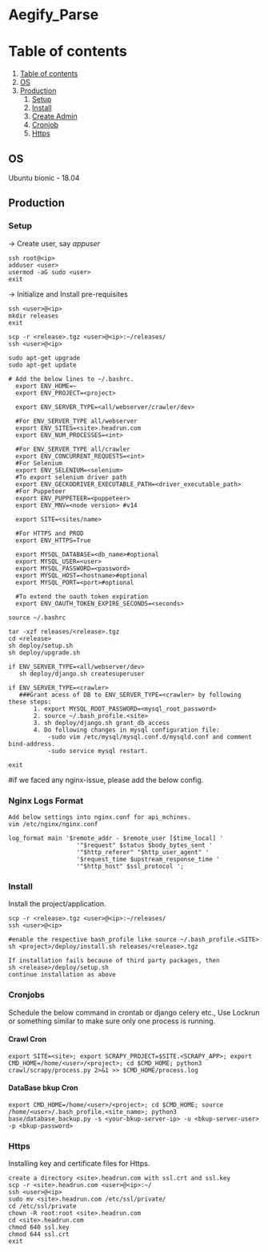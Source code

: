 # Aegify_Parse

# Table of contents

 1. [Table of contents](#table-of-contents)
 1. [OS](#os)
 1. [Production](#production)
      1. [Setup](#setup)
      1. [Install](#install)
      1. [Create Admin](#create-admin)
      1. [Cronjob](#cronjobs)
      1. [Https](#https)


## OS
Ubuntu bionic - 18.04

## Production

### Setup
-> Create user, say *appuser*
 ```
 ssh root@<ip>
 adduser <user>
 usermod -aG sudo <user>
 exit
 ```
-> Initialize and Install pre-requisites
 ```
 ssh <user>@<ip>
 mkdir releases
 exit

 scp -r <release>.tgz <user>@<ip>:~/releases/
 ssh <user>@<ip>

 sudo apt-get upgrade
 sudo apt-get update

 # Add the below lines to ~/.bashrc.
   export ENV_HOME=~
   export ENV_PROJECT=<project>

   export ENV_SERVER_TYPE=<all/webserver/crawler/dev>

   #For ENV_SERVER_TYPE all/webserver
   export ENV_SITES=<site>.headrun.com
   export ENV_NUM_PROCESSES=<int>

   #For ENV_SERVER_TYPE all/crawler
   export ENV_CONCURRENT_REQUESTS=<int>
   #For Selenium
   export ENV_SELENIUM=<selenium>
   #To export selenium driver path
   export ENV_GECKODRIVER_EXECUTABLE_PATH=<driver_executable_path>
   #For Puppeteer
   export ENV_PUPPETEER=<puppeteer>
   export ENV_MNV=<node version> #v14

   export SITE=<sites/name>

   #For HTTPS and PROD
   export ENV_HTTPS=True

   export MYSQL_DATABASE=<db_name>#optional
   export MYSQL_USER=<user>
   export MYSQL_PASSWORD=<password>
   export MYSQL_HOST=<hostname>#optional
   export MYSQL_PORT=<port>#optional

   #To extend the oauth token expiration
   export ENV_OAUTH_TOKEN_EXPIRE_SECONDS=<seconds>

 source ~/.bashrc

 tar -xzf releases/<release>.tgz
 cd <release>
 sh deploy/setup.sh
 sh deploy/upgrade.sh

 if ENV_SERVER_TYPE=<all/webserver/dev>
    sh deploy/django.sh createsuperuser

 if ENV_SERVER_TYPE=<crawler>
    ###Grant acess of DB to ENV_SERVER_TYPE=<crawler> by following these steps:
        1. export MYSQL_ROOT_PASSWORD=<mysql_root_password>
        2. source ~/.bash_profile.<site>
        3. sh deploy/django.sh grant_db_access
        4. Do following changes in mysql configuration file:
            -sudo vim /etc/mysql/mysql.conf.d/mysqld.conf and comment bind-address. 
            -sudo service mysql restart.

 exit
 ```
#if we faced any nginx-issue, please add the below config.
### Nginx Logs Format

 ```
 Add below settings into nginx.conf for api_mchines.
 vim /etc/nginx/nginx.conf

 log_format main '$remote_addr - $remote_user [$time_local] '
                    '"$request" $status $body_bytes_sent '
                    '"$http_referer" "$http_user_agent" '
                    '$request_time $upstream_response_time '
                    '"$http_host" $ssl_protocol ';
 ```

### Install
Install the project/application.

 ```
 scp -r <release>.tgz <user>@<ip>:~/releases/
 ssh <user>@<ip>

 #enable the respective bash_profile like source ~/.bash_profile.<SITE>
 sh <project>/deploy/install.sh releases/<release>.tgz

 If installation fails because of third party packages, then
 sh <release>/deploy/setup.sh
 continue installation as above
 ```

### Cronjobs
Schedule the below command in crontab or django celery etc., Use Lockrun or something similar to make sure only one process is running.

#### Crawl Cron
 ```
 export SITE=<site>; export SCRAPY_PROJECT=$SITE.<SCRAPY_APP>; export CMD_HOME=/home/<user>/<project>; cd $CMD_HOME; python3 crawl/scrapy/process.py 2>&1 >> $CMD_HOME/process.log
 ```

 #### DataBase bkup Cron
 ```
 export CMD_HOME=/home/<user>/<project>; cd $CMD_HOME; source /home/<user>/.bash_profile.<site_name>; python3 base/database_backup.py -s <your-bkup-server-ip> -u <bkup-server-user> -p <bkup-password>
 ```

### Https
Installing key and certificate files for Https.
 ```
 create a directory <site>.headrun.com with ssl.crt and ssl.key
 scp -r <site>.headrun.com <user>@<ip>:~/
 ssh <user>@<ip>
 sudo mv <site>.headrun.com /etc/ssl/private/
 cd /etc/ssl/private
 chown -R root:root <site>.headrun.com
 cd <site>.headrun.com
 chmod 640 ssl.key
 chmod 644 ssl.crt
 exit

